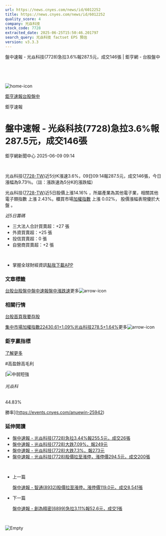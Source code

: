 ```yaml
---
url: https://news.cnyes.com/news/id/6012252
title: https://news.cnyes.com/news/id/6012252
quality_score: 4
company: 光焱科技
stock_code: 7728
extracted_date: 2025-06-25T15:50:46.201797
search_query: 光焱科技 factset EPS 預估
version: v3.3.3
---
```


盤中速報 - 光焱科技(7728)急拉3.6%報287.5元，成交146張 | 鉅亨網 - 台股盤中

‌

‌

![home-icon](/assets/icons/breadCrumb/symbol-icon-home.svg)

[鉅亨速報](/news/cat/anue_live)[台股盤中](/news/cat/tw_live)

鉅亨速報

# 盤中速報 - 光焱科技(7728)急拉3.6%報287.5元，成交146張

鉅亨網新聞中心 2025-06-09 09:14

‌

光焱科技([7728-TW](https://www.cnyes.com/twstock/7728))近5分K漲速3.6%，09日09:14報287.5元，成交146張，今日漲幅為9.73％。（註：漲跌速為5分K的漲跌幅）

光焱科技([7728-TW](https://www.cnyes.com/twstock/7728))近5日股價上漲14.16% ，所屬產業為其他電子業，相關其他電子類指數 上漲 2.43%。櫃買市場[加權指數](https://invest.cnyes.com/index/TWS/TSE01) 上漲 0.02%， 股價漲幅表現優於大盤 。

*近5日籌碼*

* 三大法人合計買賣超：+27 張
* 外資買賣超：+25 張
* 投信買賣超：0 張
* 自營商買賣超：+2 張

‌

* 掌握全球財經資訊[點我下載APP](http://www.cnyes.com/app/?utm_source=mweb&utm_medium=HamMenuBanner&utm_campaign=fixed&utm_content=entr)

### 文章標籤

[台股](https://news.cnyes.com/tag/台股 "台股")[台股盤中](https://news.cnyes.com/tag/台股盤中 "台股盤中")[盤中速報](https://news.cnyes.com/tag/盤中速報 "盤中速報")[盤中漲跌速](https://news.cnyes.com/tag/盤中漲跌速 "盤中漲跌速")更多![arrow-icon](/assets/icons/arrows/arrow-down.svg)

### 相關行情

[台股首頁](https://www.cnyes.com/twstock)[我要存股](https://supr.link/8OHaU)

[集中市場加權指數22430.61+1.09%](https://invest.cnyes.com/index/TWS/TSE01)[光焱科技278.5+1.64%](https://www.cnyes.com/twstock/7728)更多![arrow-icon](/assets/icons/arrows/arrow-down.svg)

### 鉅亨贏指標

[了解更多](https://events.cnyes.com/anuewin-25942)

#高盈餘高毛利

[![中弱短強](/assets/icons/win-indicator/short-to-long.svg)

###### 光焱科

44.83%

勝率](https://events.cnyes.com/anuewin-25942)

### 延伸閱讀

* [盤中速報 - 光焱科技(7728)急拉3.44%報255.5元，成交26張](/news/id/6009559)
* [盤中速報 - 光焱科技(7728)大跌7.09%，報249元](/news/id/5946010)
* [盤中速報 - 光焱科技(7728)大跌7.3%，報273元](/news/id/5944799)
* [盤中速報 - 光焱科技(7728)股價拉至漲停，漲停價294.5元，成交200張](/news/id/5943562)

‌

* 上一篇

  [盤中速報 - 智通(8932)股價拉至漲停，漲停價119.0元，成交8,541張](/news/id/6012644)
* 下一篇

  [盤中速報 - 創為精密(6899)急拉3.11%報52.6元，成交1張](/news/id/6010030)

‌

![Empty](/assets/icons/skeleton/empty-image.svg)

‌